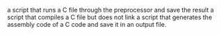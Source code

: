 a script that runs a C file through the preprocessor and save the result
 a script that compiles a C file but does not link
a script that generates the assembly code of a C code and save it in an output file.
